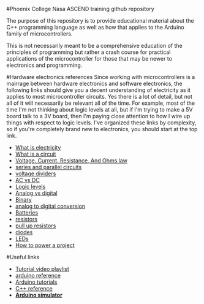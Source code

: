 #Phoenix College Nasa ASCEND training github repository


The purpose of this repository is to provide educational material about the C++ programming language as well as how that applies to the Arduino family of microcontrollers.

This is not necessarily meant to be a comprehensive education of the principles of programming but rather a crash course for practical applications of the microcontroller for those that may be newer to electronics and programming.



#Hardware electronics references
Since working with microcontrollers is a mairrage between hardware electronics and software electronics, the following links should give you a decent understanding of electricity as it applies to most microcontroller circuits. Yes there is a lot of detail, but not all of it will necessarily be relevant all of the time. For example, most of the time I'm not thinking about logic levels at all, but if I'm trying to make a 5V board talk to a 3V board, then I'm paying close attention to how I wire up things with respect to logic levels. I've organized these links by complexity, so if you're completely brand new to electronics, you should start at the top link.

- [What is electricity](https://goo.gl/Ci8llI)
- [What is a circuit](https://goo.gl/Vy6rWI)
- [Voltage, Current, Resistance, And Ohms law](https://goo.gl/sQPJ09)
- [series and parallel circuits](https://goo.gl/XbJZII)
- [voltage dividers](https://goo.gl/NPecLf)
- [AC vs DC](https://goo.gl/iTfvuZ)
- [Logic levels](https://goo.gl/Vam1bg)
- [Analog vs digital](https://goo.gl/ypE6zZ)
- [Binary](https://goo.gl/5jeSUQ)
- [analog to digital conversion](https://goo.gl/H27hx5)
- [Batteries](https://goo.gl/ByXefr)
- [resistors](https://goo.gl/yGYLjd)
- [pull up resistors](https://goo.gl/cm922C)
- [diodes](https://goo.gl/ULDYds)
- [LEDs](https://goo.gl/l3hy9W)
- [How to power a project](https://goo.gl/z5ESu8)





#Useful links
- [Tutorial video playlist](https://www.youtube.com/playlist?list=PL25XRuJYibU9oZYxqpnBtaXeQszfYavCX "Be kind, rewind...")
- [arduino reference](https://www.arduino.cc/en/Reference/HomePage)
- [Arduino tutorials](https://www.arduino.cc/en/Tutorial/HomePage)
- [C++ reference](http://www.cplusplus.com/)
- [**Arduino simulator**](https://circuits.io/ "in case you don't have an arduino or want to confirm how it would work on hardware")
